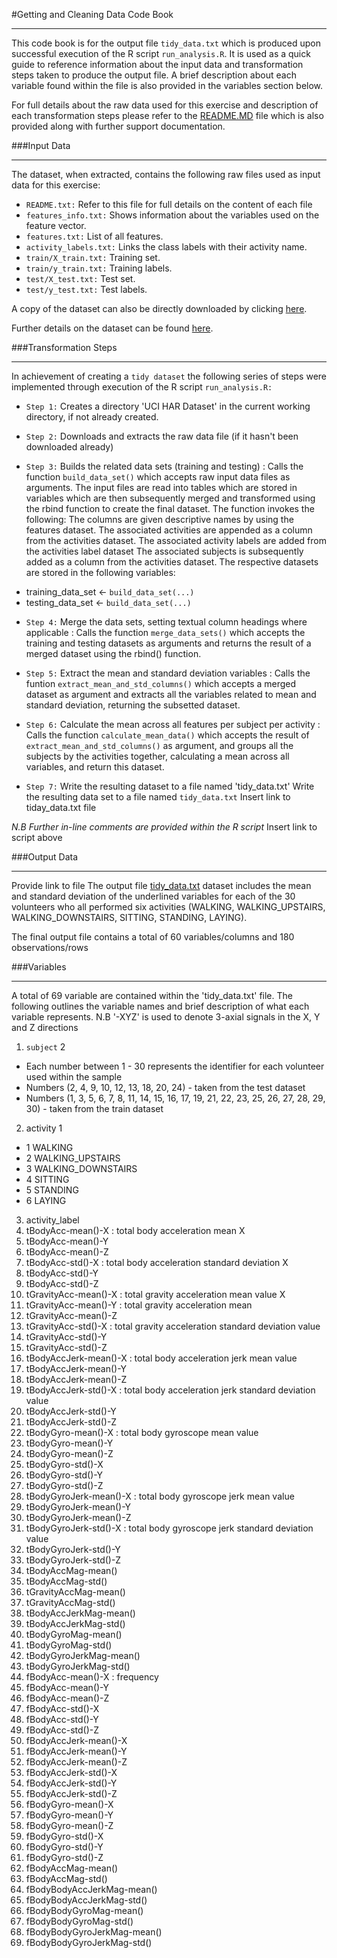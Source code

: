 #Getting and Cleaning Data Code Book
***
This code book is for the output file `tidy_data.txt` which is produced upon successful execution of the R script `run_analysis.R`. It is used as a quick guide to reference information about the input data and transformation steps taken to produce the output file. A brief description about each variable found within the file is also provided in the variables section below.

For full details about the raw data used for this exercise and description of each transformation steps please refer to the [README.MD](https://github.com/madfuss/GettingAndCleaningData/blob/master/README.md) file which is also provided along with further support documentation.



###Input Data
***
The dataset, when extracted, contains the following raw files used as input data for this exercise:

* `README.txt:` Refer to this file for full details on the content of each file
* `features_info.txt:` Shows information about the variables used on the feature vector.
* `features.txt:` List of all features.
* `activity_labels.txt:` Links the class labels with their activity name.
* `train/X_train.txt:` Training set.
* `train/y_train.txt:` Training labels.
* `test/X_test.txt:` Test set.
* `test/y_test.txt:` Test labels.

A copy of the dataset can also be directly downloaded by clicking [here](https://d396qusza40orc.cloudfront.net/getdata%2Fprojectfiles%2FUCI%20HAR%20Dataset.zip).

Further details on the dataset can be found [here](http://archive.ics.uci.edu/ml/datasets/Human+Activity+Recognition+Using+Smartphones).



###Transformation Steps
***
In achievement of creating a `tidy dataset` the following series of steps were implemented through execution of the R script `run_analysis.R:`

* `Step 1:` Creates a directory 'UCI HAR Dataset' in the current working directory, if not already created.

* `Step 2:` Downloads and extracts the raw data file (if it hasn't been downloaded already)

* `Step 3:` Builds the related data sets (training and testing) :
Calls the function `build_data_set()` which accepts raw input data files as arguments. The input files are read  into tables which are stored in variables which are then subsequently merged and transformed using the rbind function to create the final dataset. The function invokes the following:
The columns are given descriptive names by using the features dataset.
The associated activities are appended as a column from the activities dataset.
The associated activity labels are added from the activities label dataset
The associated subjects is subsequently added as a column from the activities dataset. The respective datasets are stored in the following variables:

 + training_data_set <- `build_data_set(...)`
 + testing_data_set <- `build_data_set(...)`



* `Step 4:` Merge the data sets, setting textual column headings where applicable :
Calls the function `merge_data_sets()` which accepts the training and testing datasets as arguments and returns the result of a merged dataset using the rbind() function.

* `Step 5:` Extract the mean and standard deviation variables :
Calls the funtion `extract_mean_and_std_columns()` which accepts a merged dataset as argument and extracts all the variables related to mean and standard deviation, returning the subsetted dataset.

* `Step 6:` Calculate the mean across all features per subject per activity :
Calls the function `calculate_mean_data()` which accepts the result of `extract_mean_and_std_columns()` as argument, and groups all the subjects by the activities together, calculating a mean across all variables, and return this dataset.

* `Step 7:` Write the resulting dataset to a file named 'tidy_data.txt'
Write the resulting data set to a file named `tidy_data.txt`
Insert link to tiday_data.txt file


*N.B Further in-line comments are provided within the R script*
Insert link to script above



###Output Data
***
Provide link to file
The output file [tidy_data.txt](https://github.com/madfuss/GettingAndCleaningData/blob/master/tidy_data.txt) dataset includes the mean and standard deviation of the underlined variables for each  of the 30 volunteers who all performed six activities (WALKING, WALKING_UPSTAIRS, WALKING_DOWNSTAIRS, SITTING, STANDING, LAYING).

The final output file contains a total of 60 variables/columns and 180 observations/rows



###Variables
***
A total of 69 variable are contained within the 'tidy_data.txt' file. The following outlines the variable names and brief description of what each variable represents.
N.B '-XYZ' is used to denote 3-axial signals in the X, Y and Z directions

1. `subject` 2
 + Each number between 1 - 30 represents the identifier for each volunteer used within the sample
  + Numbers (2, 4, 9, 10, 12, 13, 18, 20, 24) - taken from the test dataset
  + Numbers (1, 3, 5, 6, 7, 8, 11, 14, 15, 16, 17, 19, 21, 22, 23, 25, 26, 27, 28, 29, 30) - taken from the train dataset
2. activity 1
 + 1 WALKING
 + 2 WALKING_UPSTAIRS
 + 3 WALKING_DOWNSTAIRS
 + 4 SITTING
 + 5 STANDING
 + 6 LAYING
3. activity_label
4. tBodyAcc-mean()-X : total body acceleration mean X
5. tBodyAcc-mean()-Y
6. tBodyAcc-mean()-Z
7. tBodyAcc-std()-X : total body acceleration standard deviation X
8. tBodyAcc-std()-Y
9. tBodyAcc-std()-Z
10. tGravityAcc-mean()-X : total gravity acceleration mean value X
11. tGravityAcc-mean()-Y : total gravity acceleration mean
12. tGravityAcc-mean()-Z
13. tGravityAcc-std()-X : total gravity acceleration standard deviation value 
14. tGravityAcc-std()-Y
15. tGravityAcc-std()-Z
16. tBodyAccJerk-mean()-X : total body acceleration jerk mean value
17. tBodyAccJerk-mean()-Y
18. tBodyAccJerk-mean()-Z
19. tBodyAccJerk-std()-X : total body acceleration jerk standard deviation value
20. tBodyAccJerk-std()-Y
21. tBodyAccJerk-std()-Z
22. tBodyGyro-mean()-X : total body gyroscope mean value
23. tBodyGyro-mean()-Y
24. tBodyGyro-mean()-Z
25. tBodyGyro-std()-X
26. tBodyGyro-std()-Y
27. tBodyGyro-std()-Z
28. tBodyGyroJerk-mean()-X : total body gyroscope jerk mean value
29. tBodyGyroJerk-mean()-Y
30. tBodyGyroJerk-mean()-Z
31. tBodyGyroJerk-std()-X : total body gyroscope jerk standard deviation value
32. tBodyGyroJerk-std()-Y
33. tBodyGyroJerk-std()-Z
34. tBodyAccMag-mean() 
35. tBodyAccMag-std()
36. tGravityAccMag-mean()
37. tGravityAccMag-std()
38. tBodyAccJerkMag-mean()
39. tBodyAccJerkMag-std()
40. tBodyGyroMag-mean()
41. tBodyGyroMag-std()
42. tBodyGyroJerkMag-mean()
43. tBodyGyroJerkMag-std()
44. fBodyAcc-mean()-X : frequency 
45. fBodyAcc-mean()-Y
46. fBodyAcc-mean()-Z
47. fBodyAcc-std()-X
48. fBodyAcc-std()-Y
49. fBodyAcc-std()-Z
50. fBodyAccJerk-mean()-X
51. fBodyAccJerk-mean()-Y
52. fBodyAccJerk-mean()-Z
53. fBodyAccJerk-std()-X
54. fBodyAccJerk-std()-Y
55. fBodyAccJerk-std()-Z
56. fBodyGyro-mean()-X
57. fBodyGyro-mean()-Y
58. fBodyGyro-mean()-Z
59. fBodyGyro-std()-X
60. fBodyGyro-std()-Y
61. fBodyGyro-std()-Z
62. fBodyAccMag-mean()
63. fBodyAccMag-std()
64. fBodyBodyAccJerkMag-mean()
65. fBodyBodyAccJerkMag-std()
66. fBodyBodyGyroMag-mean()
67. fBodyBodyGyroMag-std()
68. fBodyBodyGyroJerkMag-mean()
69. fBodyBodyGyroJerkMag-std()

